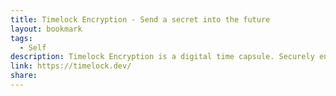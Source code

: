 ```yaml
---
title: Timelock Encryption - Send a secret into the future
layout: bookmark
tags:
  - Self
description: Timelock Encryption is a digital time capsule. Securely encryption a message until a specific time in the future.
link: https://timelock.dev/
share:
---
```


